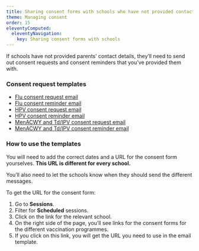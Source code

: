 ```yaml
---
title: Sharing consent forms with schools who have not provided contact details
theme: Managing consent
order: 15
eleventyComputed:
  eleventyNavigation:
    key: Sharing consent forms with schools
---
```


If schools have not provided parents’ contact details, they’ll need to send out consent requests and consent reminders that you’ve provided them with.

### Consent request templates

- [Flu consent request email](/email-templates/consent-request-flu)
- [Flu consent reminder email](/email-templates/consent-reminder-flu)
- [HPV consent request email](/email-templates/consent-request-hpv)
- [HPV consent reminder email](/email-templates/consent-reminder-hpv)
- [MenACWY and Td/IPV consent request email](/email-templates/consent-request-doubles)
- [MenACWY and Td/IPV consent reminder email](/email-templates/consent-reminder-doubles)

### How to use the templates

You will need to add the correct dates and a URL for the consent form yourselves. **This URL is different for every school.**

You’ll also need to let the schools know when they should send the different messages.

To get the URL for the consent form:

1. Go to **Sessions**.
2. Filter for **Scheduled** sessions.
3. Click on the link for the relevant school.
4. On the right side of the page, you’ll see links for the consent forms for the different vaccination programmes.
5. If you click on this link, you will get the URL you need to use in the email template.
